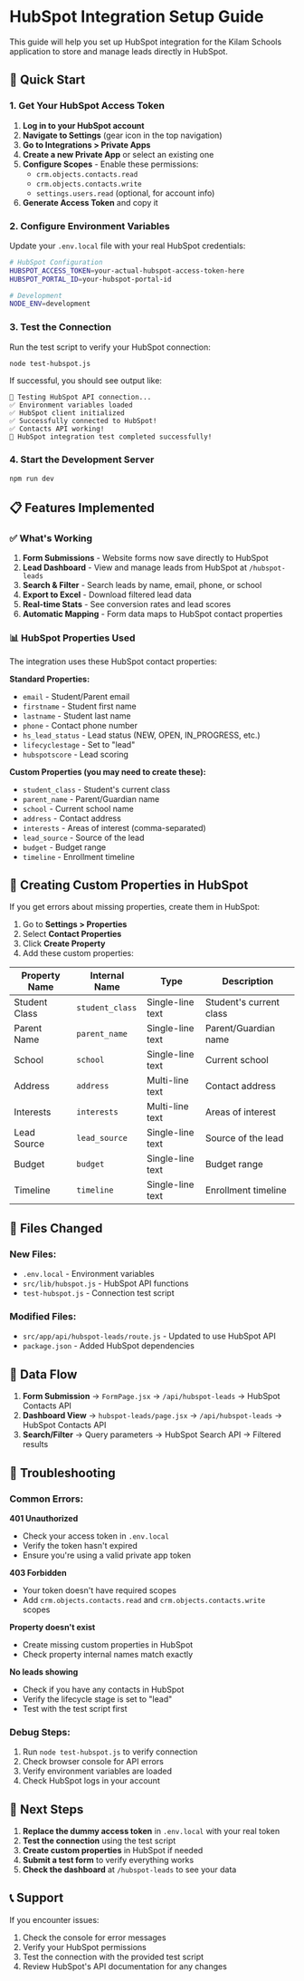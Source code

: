 # HubSpot Integration Setup Guide

This guide will help you set up HubSpot integration for the Kilam Schools application to store and manage leads directly in HubSpot.

## 🚀 Quick Start

### 1. Get Your HubSpot Access Token

1. **Log in to your HubSpot account**
2. **Navigate to Settings** (gear icon in the top navigation)
3. **Go to Integrations > Private Apps**
4. **Create a new Private App** or select an existing one
5. **Configure Scopes** - Enable these permissions:
   - `crm.objects.contacts.read`
   - `crm.objects.contacts.write`
   - `settings.users.read` (optional, for account info)
6. **Generate Access Token** and copy it

### 2. Configure Environment Variables

Update your `.env.local` file with your real HubSpot credentials:

```bash
# HubSpot Configuration
HUBSPOT_ACCESS_TOKEN=your-actual-hubspot-access-token-here
HUBSPOT_PORTAL_ID=your-hubspot-portal-id

# Development
NODE_ENV=development
```

### 3. Test the Connection

Run the test script to verify your HubSpot connection:

```bash
node test-hubspot.js
```

If successful, you should see output like:

```
🔧 Testing HubSpot API connection...
✅ Environment variables loaded
✅ HubSpot client initialized
✅ Successfully connected to HubSpot!
✅ Contacts API working!
🎉 HubSpot integration test completed successfully!
```

### 4. Start the Development Server

```bash
npm run dev
```

## 📋 Features Implemented

### ✅ What's Working

1. **Form Submissions** - Website forms now save directly to HubSpot
2. **Lead Dashboard** - View and manage leads from HubSpot at `/hubspot-leads`
3. **Search & Filter** - Search leads by name, email, phone, or school
4. **Export to Excel** - Download filtered lead data
5. **Real-time Stats** - See conversion rates and lead scores
6. **Automatic Mapping** - Form data maps to HubSpot contact properties

### 📊 HubSpot Properties Used

The integration uses these HubSpot contact properties:

**Standard Properties:**

- `email` - Student/Parent email
- `firstname` - Student first name
- `lastname` - Student last name
- `phone` - Contact phone number
- `hs_lead_status` - Lead status (NEW, OPEN, IN_PROGRESS, etc.)
- `lifecyclestage` - Set to "lead"
- `hubspotscore` - Lead scoring

**Custom Properties (you may need to create these):**

- `student_class` - Student's current class
- `parent_name` - Parent/Guardian name
- `school` - Current school name
- `address` - Contact address
- `interests` - Areas of interest (comma-separated)
- `lead_source` - Source of the lead
- `budget` - Budget range
- `timeline` - Enrollment timeline

## 🔧 Creating Custom Properties in HubSpot

If you get errors about missing properties, create them in HubSpot:

1. Go to **Settings > Properties**
2. Select **Contact Properties**
3. Click **Create Property**
4. Add these custom properties:

| Property Name | Internal Name   | Type             | Description             |
| ------------- | --------------- | ---------------- | ----------------------- |
| Student Class | `student_class` | Single-line text | Student's current class |
| Parent Name   | `parent_name`   | Single-line text | Parent/Guardian name    |
| School        | `school`        | Single-line text | Current school          |
| Address       | `address`       | Multi-line text  | Contact address         |
| Interests     | `interests`     | Multi-line text  | Areas of interest       |
| Lead Source   | `lead_source`   | Single-line text | Source of the lead      |
| Budget        | `budget`        | Single-line text | Budget range            |
| Timeline      | `timeline`      | Single-line text | Enrollment timeline     |

## 📁 Files Changed

### New Files:

- `.env.local` - Environment variables
- `src/lib/hubspot.js` - HubSpot API functions
- `test-hubspot.js` - Connection test script

### Modified Files:

- `src/app/api/hubspot-leads/route.js` - Updated to use HubSpot API
- `package.json` - Added HubSpot dependencies

## 🔄 Data Flow

1. **Form Submission** → `FormPage.jsx` → `/api/hubspot-leads` → HubSpot Contacts API
2. **Dashboard View** → `hubspot-leads/page.jsx` → `/api/hubspot-leads` → HubSpot Contacts API
3. **Search/Filter** → Query parameters → HubSpot Search API → Filtered results

## 🚨 Troubleshooting

### Common Errors:

**401 Unauthorized**

- Check your access token in `.env.local`
- Verify the token hasn't expired
- Ensure you're using a valid private app token

**403 Forbidden**

- Your token doesn't have required scopes
- Add `crm.objects.contacts.read` and `crm.objects.contacts.write` scopes

**Property doesn't exist**

- Create missing custom properties in HubSpot
- Check property internal names match exactly

**No leads showing**

- Check if you have any contacts in HubSpot
- Verify the lifecycle stage is set to "lead"
- Test with the test script first

### Debug Steps:

1. Run `node test-hubspot.js` to verify connection
2. Check browser console for API errors
3. Verify environment variables are loaded
4. Check HubSpot logs in your account

## 🎯 Next Steps

1. **Replace the dummy access token** in `.env.local` with your real token
2. **Test the connection** using the test script
3. **Create custom properties** in HubSpot if needed
4. **Submit a test form** to verify everything works
5. **Check the dashboard** at `/hubspot-leads` to see your data

## 📞 Support

If you encounter issues:

1. Check the console for error messages
2. Verify your HubSpot permissions
3. Test the connection with the provided test script
4. Review HubSpot's API documentation for any changes
